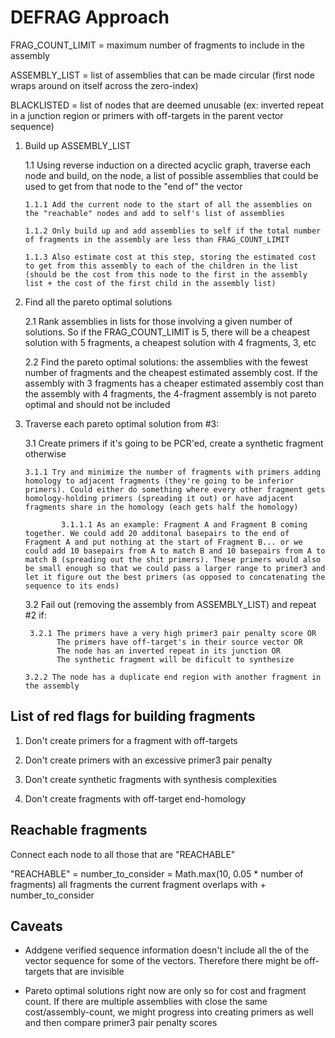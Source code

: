 # DEFRAG Approach

FRAG_COUNT_LIMIT = maximum number of fragments to include in the assembly

ASSEMBLY_LIST = list of assemblies that can be made circular (first node wraps around on itself across the zero-index)

BLACKLISTED = list of nodes that are deemed unusable (ex: inverted repeat in a junction region or primers with off-targets in the parent vector sequence)

1.  Build up ASSEMBLY_LIST

    1.1 Using reverse induction on a directed acyclic graph, traverse each node and build, on the node, a list of possible assemblies that could be used to get from that node to the "end of" the vector

        1.1.1 Add the current node to the start of all the assemblies on the "reachable" nodes and add to self's list of assemblies

        1.1.2 Only build up and add assemblies to self if the total number of fragments in the assembly are less than FRAG_COUNT_LIMIT

        1.1.3 Also estimate cost at this step, storing the estimated cost to get from this assembly to each of the children in the list (should be the cost from this node to the first in the assembly list + the cost of the first child in the assembly list)

2.  Find all the pareto optimal solutions

    2.1 Rank assemblies in lists for those involving a given number of solutions. So if the FRAG_COUNT_LIMIT is 5, there will be a cheapest solution with 5 fragments, a cheapest solution with 4 fragments, 3, etc

    2.2 Find the pareto optimal solutions: the assemblies with the fewest number of fragments and the cheapest estimated assembly cost. If the assembly with 3 fragments has a cheaper estimated assembly cost than the assembly with 4 fragments, the 4-fragment assembly is not pareto optimal and should not be included

3.  Traverse each pareto optimal solution from #3:

    3.1 Create primers if it's going to be PCR'ed, create a synthetic fragment otherwise

        3.1.1 Try and minimize the number of fragments with primers adding homology to adjacent fragments (they're going to be inferior primers). Could either do something where every other fragment gets homology-holding primers (spreading it out) or have adjacent fragments share in the homology (each gets half the homology)

                3.1.1.1 As an example: Fragment A and Fragment B coming together. We could add 20 additonal basepairs to the end of Fragment A and put nothing at the start of Fragment B... or we could add 10 basepairs from A to match B and 10 basepairs from A to match B (spreading out the shit primers). These primers would also be small enough so that we could pass a larger range to primer3 and let it figure out the best primers (as opposed to concatenating the sequence to its ends)

    3.2 Fail out (removing the assembly from ASSEMBLY_LIST) and repeat #2 if:

         3.2.1 The primers have a very high primer3 pair penalty score OR
               The primers have off-target's in their source vector OR
               The node has an inverted repeat in its junction OR
               The synthetic fragment will be dificult to synthesize

        3.2.2 The node has a duplicate end region with another fragment in the assembly

## List of red flags for building fragments

1.  Don't create primers for a fragment with off-targets

2.  Don't create primers with an excessive primer3 pair penalty

3.  Don't create synthetic fragments with synthesis complexities

4.  Don't create fragments with off-target end-homology

## Reachable fragments

Connect each node to all those that are "REACHABLE"

"REACHABLE" =
number_to_consider = Math.max(10, 0.05 \* number of fragments)
all fragments the current fragment overlaps with + number_to_consider

## Caveats

- Addgene verified sequence information doesn't include all the of the vector sequence for some of the vectors. Therefore there might be off-targets that are invisible

- Pareto optimal solutions right now are only so for cost and fragment count. If there are multiple assemblies with close the same cost/assembly-count, we might progress into creating primers as well and then compare primer3 pair penalty scores
